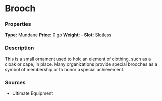 ﻿---
Title: "Brooch"
Type: "Mundane"
Price: "0 gp"
Weight: "–"
Slot: "Slotless"
Description: |
  "This is a small ornament used to hold an element of clothing, such as a cloak or cape, in place. Many organizations provide special brooches as a symbol of membership or to honor a special achievement."
Sources: "['Ultimate Equipment']"
---

# Brooch

### Properties

**Type:** Mundane **Price:** 0 gp **Weight:** – **Slot:** Slotless

### Description

This is a small ornament used to hold an element of clothing, such as a cloak or cape, in place. Many organizations provide special brooches as a symbol of membership or to honor a special achievement.

### Sources

* Ultimate Equipment